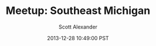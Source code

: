---
layout: podcast
title: "Meetup: Southeast Michigan"
author: Scott Alexander
description: https://slatestarcodex.com/2013/12/28/meetup-southeast-michigan/
date: 2013-12-28 10:49:00 PST
length: 74702
duration: 19
guid: meetup-southeast-michigan
---